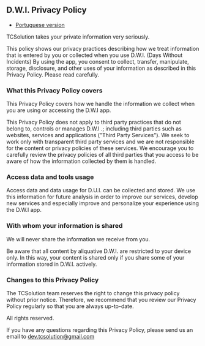 ## D.W.I. Privacy Policy

* [Portuguese version](/dwi-privacy_policy-pt.md)

TCSolution takes your private information very seriously.

This policy shows our privacy practices describing how we treat information that is entered by you or collected when you use D.W.I. (Days Without Incidents)
By using the app, you consent to collect, transfer, manipulate, storage, disclosure, and other uses of your information as described in this Privacy Policy. Please read carefully.

### What this Privacy Policy covers

This Privacy Policy covers how we handle the information we collect when you are using or accessing the D.W.I app.

This Privacy Policy does not apply to third party practices that do not belong to, controls or manages D.W.I .; including third parties such as websites, services and applications ("Third Party Services"). We seek to work only with transparent third party services and we are not responsible for the content or privacy policies of these services. We encourage you to carefully review the privacy policies of all third parties that you access to be aware of how the information collected by them is handled.

### Access data and tools usage

Access data and data usage for D.U.I. can be collected and stored. We use this information for future analysis in order to improve our services, develop new services and especially improve and personalize your experience using the D.W.I app.

### With whom your information is shared

We will never share the information we receive from you.

Be aware that all content by aliquative D.W.I. are restricted to your device only. In this way, your content is shared only if you share some of your information stored in D.W.I. actively.

### Changes to this Privacy Policy

The TCSolution team reserves the right to change this privacy policy without prior notice. Therefore, we recommend that you review our Privacy Policy regularly so that you are always up-to-date.

All rights reserved.

If you have any questions regarding this Privacy Policy, please send us an email to [dev.tcsolution@gmail.com](mailto:dev.tcsolution@gmail.com)





